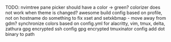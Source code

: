 TODO:
nvimtree pane picker should have a color -> green?
colorizer does not work when theme is changed?
awesome build config based on profile, not on hostname
do something to fix xset and setxkbmap - move away from gdm?
synchronize colors based on config.yml for alacritty, vim, tmux, delta, zathura
gpg encrypted ssh config
gpg encrypted tmuxinator config
add dot binary to path
